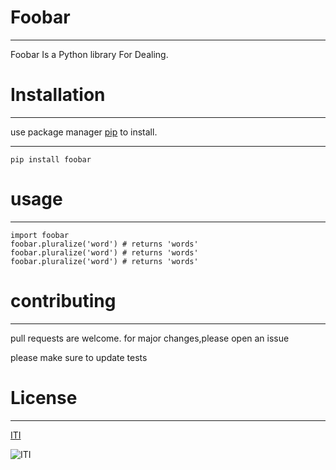 # **Foobar** 
***
 Foobar Is a Python library For Dealing.

# **Installation** 
***
use package manager [pip]() to install.
***
`pip install foobar`


# **usage**
***
```
import foobar
foobar.pluralize('word') # returns 'words'
foobar.pluralize('word') # returns 'words'
foobar.pluralize('word') # returns 'words'

```
# **contributing**
***
pull requests are welcome. for major changes,please open an issue

please make sure to update tests 

# **License**
***
[ITI]()


![ITI](/img/1.jpg)